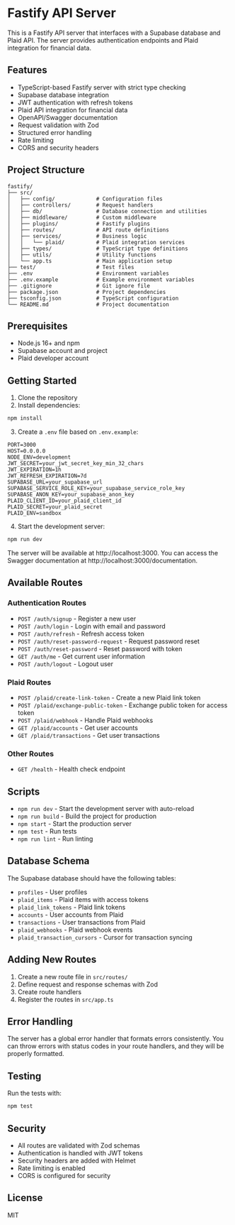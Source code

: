 # Fastify API Server

This is a Fastify API server that interfaces with a Supabase database and Plaid API. The server provides authentication endpoints and Plaid integration for financial data.

## Features

- TypeScript-based Fastify server with strict type checking
- Supabase database integration
- JWT authentication with refresh tokens
- Plaid API integration for financial data
- OpenAPI/Swagger documentation
- Request validation with Zod
- Structured error handling
- Rate limiting
- CORS and security headers

## Project Structure

```
fastify/
├── src/
│   ├── config/             # Configuration files
│   ├── controllers/        # Request handlers
│   ├── db/                 # Database connection and utilities
│   ├── middleware/         # Custom middleware
│   ├── plugins/            # Fastify plugins
│   ├── routes/             # API route definitions
│   ├── services/           # Business logic
│   │   └── plaid/          # Plaid integration services
│   ├── types/              # TypeScript type definitions
│   ├── utils/              # Utility functions
│   └── app.ts              # Main application setup
├── test/                   # Test files
├── .env                    # Environment variables
├── .env.example            # Example environment variables
├── .gitignore              # Git ignore file
├── package.json            # Project dependencies
├── tsconfig.json           # TypeScript configuration
└── README.md               # Project documentation
```

## Prerequisites

- Node.js 16+ and npm
- Supabase account and project
- Plaid developer account

## Getting Started

1. Clone the repository
2. Install dependencies:

```bash
npm install
```

3. Create a `.env` file based on `.env.example`:

```
PORT=3000
HOST=0.0.0.0
NODE_ENV=development
JWT_SECRET=your_jwt_secret_key_min_32_chars
JWT_EXPIRATION=1h
JWT_REFRESH_EXPIRATION=7d
SUPABASE_URL=your_supabase_url
SUPABASE_SERVICE_ROLE_KEY=your_supabase_service_role_key
SUPABASE_ANON_KEY=your_supabase_anon_key
PLAID_CLIENT_ID=your_plaid_client_id
PLAID_SECRET=your_plaid_secret
PLAID_ENV=sandbox
```

4. Start the development server:

```bash
npm run dev
```

The server will be available at http://localhost:3000. You can access the Swagger documentation at http://localhost:3000/documentation.

## Available Routes

### Authentication Routes

- `POST /auth/signup` - Register a new user
- `POST /auth/login` - Login with email and password
- `POST /auth/refresh` - Refresh access token
- `POST /auth/reset-password-request` - Request password reset
- `POST /auth/reset-password` - Reset password with token
- `GET /auth/me` - Get current user information
- `POST /auth/logout` - Logout user

### Plaid Routes

- `POST /plaid/create-link-token` - Create a new Plaid link token
- `POST /plaid/exchange-public-token` - Exchange public token for access token
- `POST /plaid/webhook` - Handle Plaid webhooks
- `GET /plaid/accounts` - Get user accounts
- `GET /plaid/transactions` - Get user transactions

### Other Routes

- `GET /health` - Health check endpoint

## Scripts

- `npm run dev` - Start the development server with auto-reload
- `npm run build` - Build the project for production
- `npm start` - Start the production server
- `npm test` - Run tests
- `npm run lint` - Run linting

## Database Schema

The Supabase database should have the following tables:

- `profiles` - User profiles
- `plaid_items` - Plaid items with access tokens
- `plaid_link_tokens` - Plaid link tokens
- `accounts` - User accounts from Plaid
- `transactions` - User transactions from Plaid
- `plaid_webhooks` - Plaid webhook events
- `plaid_transaction_cursors` - Cursor for transaction syncing

## Adding New Routes

1. Create a new route file in `src/routes/`
2. Define request and response schemas with Zod
3. Create route handlers
4. Register the routes in `src/app.ts`

## Error Handling

The server has a global error handler that formats errors consistently. You can throw errors with status codes in your route handlers, and they will be properly formatted.

## Testing

Run the tests with:

```bash
npm test
```

## Security

- All routes are validated with Zod schemas
- Authentication is handled with JWT tokens
- Security headers are added with Helmet
- Rate limiting is enabled
- CORS is configured for security

## License

MIT 
